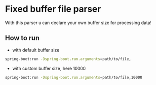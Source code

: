 # Fixed buffer file parser

With this parser u can declare your own buffer size for processing data!

## How to run
* with default buffer size
```bash
spring-boot:run -Dspring-boot.run.arguments=path/to/file,
```
* with custom buffer size, here 10000
```bash
spring-boot:run -Dspring-boot.run.arguments=path/to/file,10000
```
